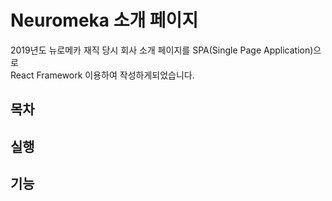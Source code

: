 # Neuromeka 소개 페이지 
2019년도 뉴로메카 재직 당시 회사 소개 페이지를 SPA(Single Page Application)으로 \
React Framework 이용하여 작성하게되었습니다.

## 목차

## 실행

## 기능